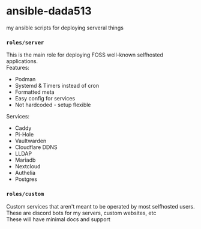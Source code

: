 # ansible-dada513

my ansible scripts for deploying serveral things

### `roles/server`

This is the main role for deploying FOSS well-known selfhosted applications.  
Features:

- Podman
- Systemd & Timers instead of cron
- Formatted meta
- Easy config for services
- Not hardcoded - setup flexible

Services:

- Caddy
- Pi-Hole
- Vaultwarden
- Cloudflare DDNS
- LLDAP
- Mariadb
- Nextcloud
- Authelia
- Postgres

### `roles/custom`

Custom services that aren't meant to be operated by most selfhosted users. These are discord bots for my servers, custom websites, etc  
These will have minimal docs and support
